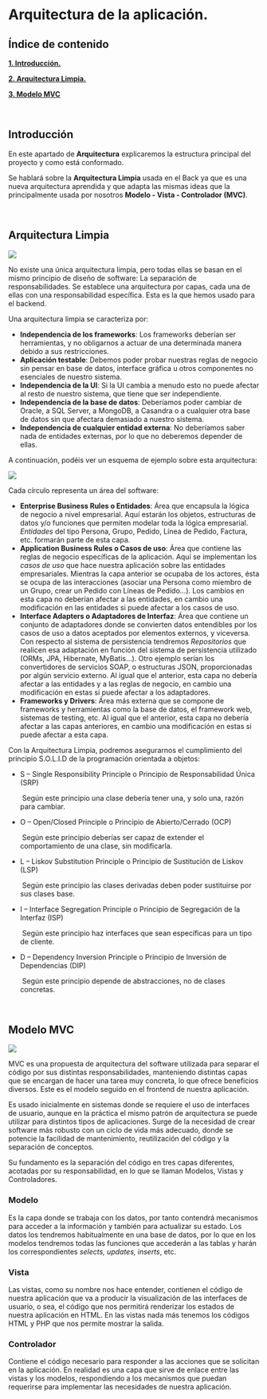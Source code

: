# Arquitectura de la aplicación.

## Índice de contenido

**[1. Introducción.](#INTRO)**

**[2. Arquitectura Limpia.](#ARQUITECTURA_LIMPIA)**

**[3. Modelo MVC](#MODELO_MVC)**

<br>
<a name="INTRO"></a>

## Introducción

En este apartado de **Arquitectura** explicaremos la estructura principal del proyecto y como está conformado.

Se hablará sobre la **Arquitectura Limpia** usada en el Back ya que es una nueva arquitectura aprendida y que adapta las mismas ideas que la principalmente usada por nosotros **Modelo - Vista - Controlador (MVC)**.

<br>
<a name="ARQUITECTURA_LIMPIA"></a>

## Arquitectura Limpia

<img src=".\resources\back1.PNG" />

No existe una única arquitectura limpia, pero todas ellas se basan en el mismo principio de diseño de software: La separación de responsabilidades. Se establece una arquitectura por capas, cada una de ellas con una responsabilidad específica. Esta es la que hemos usado para el backend.

Una arquitectura limpia se caracteriza por:

- **Independencia de los frameworks**: Los frameworks deberían ser herramientas, y no obligarnos a actuar de una determinada manera debido a sus restricciones.
- **Aplicación testable**: Debemos poder probar nuestras reglas de negocio sin pensar en base de datos, interface gráfica u otros componentes no esenciales de nuestro sistema.
- **Independencia de la UI**: Si la UI cambia a menudo esto no puede afectar al resto de nuestro sistema, que tiene que ser independiente.
- **Independencia de la base de datos**: Deberíamos poder cambiar de Oracle, a SQL Server, a MongoDB, a Casandra o a cualquier otra base de datos sin que afectara demasiado a nuestro sistema.
- **Independencia de cualquier entidad externa**: No deberíamos saber nada de entidades externas, por lo que no deberemos depender de ellas.



A continuación, podéis ver un esquema de ejemplo sobre esta arquitectura:

<img src=".\resources\450_1000.jpg" />

<br>

Cada círculo representa un área del software:

- **Enterprise Business Rules o Entidades**: Área que encapsula la lógica de negocio a nivel empresarial. Aquí estarán los objetos, estructuras de datos y/o funciones que permiten modelar toda la lógica empresarial. *Entidades* del tipo Persona, Grupo, Pedido, Línea de Pedido, Factura, etc. formarán parte de esta capa.
- **Application Business Rules o Casos de uso**: Área que contiene las reglas de negocio específicas de la aplicación. Aquí se implementan los *casos de uso* que hace nuestra aplicación sobre las entidades empresariales. Mientras la capa anterior se ocupaba de los actores, ésta se ocupa de las interacciones (asociar una Persona como miembro de un Grupo, crear un Pedido con Líneas de Pedido…). Los cambios en esta capa no deberían afectar a las entidades, en cambio una modificación en las entidades si puede afectar a los casos de uso.
- **Interface Adapters o Adaptadores de Interfaz**: Área que contiene un conjunto de adaptadores donde se convierten datos entendibles por los casos de uso a datos aceptados por elementos externos, y viceversa. Con respecto al sistema de persistencia tendremos *Repositorios* que realicen esa adaptación en función del sistema de persistencia utilizado (ORMs, JPA, Hibernate, MyBatis…). Otro ejemplo serían los convertidores de servicios SOAP, o estructuras JSON, proporcionadas por algún servicio externo. Al igual que el anterior, esta capa no debería afectar a las entidades y a las reglas de negocio, en cambio una modificación en estas si puede afectar a los adaptadores.
- **Frameworks y Drivers**: Área más externa que se compone de frameworks y herramientas como la base de datos, el framework web, sistemas de testing, etc. Al igual que el anterior, esta capa no debería afectar a las capas anteriores, en cambio una modificación en estas si puede afectar a esta capa.

Con la Arquitectura Limpia, podremos asegurarnos el cumplimiento del principio S.O.L.I.D de la programación orientada a objetos:

- S – Single Responsibility Principle o Principio de Responsabilidad Única (SRP)

  ​	Según este principio una clase debería tener una, y solo una, razón para cambiar.

- O – Open/Closed Principle o Principio de Abierto/Cerrado (OCP)

  ​	Según este principio deberías ser capaz de extender el comportamiento de una clase, sin modificarla.

- L – Liskov Substitution Principle o Principio de Sustitución de Liskov (LSP)

  ​	Según este principio las clases derivadas deben poder sustituirse por sus clases base.

- I – Interface Segregation Principle o Principio de Segregación de la Interfaz (ISP)

  ​	Según este principio haz interfaces que sean específicas para un tipo de cliente.

- D – Dependency Inversion Principle o Principio de Inversión de Dependencias (DIP)

  ​	Según este principio depende de abstracciones, no de clases concretas.
  
  

<br>
<a name="MODELO_MVC"></a>

## Modelo MVC

<img src=".\resources\MVC FRONT.png" />

MVC es una propuesta de arquitectura del software utilizada para separar el código por sus distintas responsabilidades, manteniendo distintas capas que se encargan de hacer una tarea muy concreta, lo que ofrece beneficios diversos. Este es el modelo seguido en el frontend de nuestra aplicación.

Es usado inicialmente en sistemas donde se requiere el uso de interfaces de usuario, aunque en la práctica el mismo patrón de arquitectura se puede utilizar para distintos tipos de aplicaciones. Surge de la necesidad de crear software más robusto con un ciclo de vida más adecuado, donde se potencie la facilidad de mantenimiento, reutilización del código y la separación de conceptos.

Su fundamento es la separación del código en tres capas diferentes, acotadas por su responsabilidad, en lo que se llaman Modelos, Vistas y Controladores.

### Modelo

Es la capa donde se trabaja con los datos, por tanto contendrá mecanismos para acceder a la información y también para actualizar su estado. Los datos los tendremos habitualmente en una base de datos, por lo que en los modelos tendremos todas las funciones que accederán a las tablas y harán los correspondientes *selects, updates, inserts*, etc.

### Vista

Las vistas, como su nombre nos hace entender, contienen el código de nuestra aplicación que va a producir la visualización de las interfaces de usuario, o sea, el código que nos permitirá renderizar los estados de nuestra aplicación en HTML. En las vistas nada más tenemos los códigos HTML y PHP que nos permite mostrar la salida.

### Controlador

Contiene el código necesario para responder a las acciones que se solicitan en la aplicación. En realidad es una capa que sirve de enlace entre las vistas y los modelos, respondiendo a los mecanismos que puedan requerirse para implementar las necesidades de nuestra aplicación.




